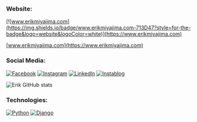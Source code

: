 
###   Website: 

[![www.erikmiyajima.com](https://img.shields.io/badge/www.erikmiyajima.com-713D47?style=for-the-badge&logo=website&logoColor=white)](https://www.erikmiyajima.com)

[www.erikmiyajima.com](https://www.erikmiyajima.com)



###   Social Media:

[![Facebook](https://img.shields.io/badge/Facebook-1877F2?style=for-the-badge&logo=facebook&logoColor=white)](https://www.facebook.com/profile.php?viewas=100000686899395&id=100009124251611)
[![Instagram](https://img.shields.io/badge/Instagram-E4405F?style=for-the-badge&logo=instagram&logoColor=white)](https://www.instagram.com/erik_miyajima)
[![LinkedIn](https://img.shields.io/badge/LinkedIn-0077B5?style=for-the-badge&logo=linkedin&logoColor=white)](https://www.linkedin.com/in/erik-miyajima-355a7223b)
[![Instablog](https://img.shields.io/badge/Instablog-713D47?style=for-the-badge&logo=instagram&logoColor=grey)](https://www.instagram.com/eagles.mountain)

![Erik GitHub stats](https://github-readme-stats.vercel.app/api?username=ErikSM&show_icons=true&theme=radical)



###   Technologies:

[![Python](https://img.shields.io/badge/python-14354C?style=for-the-badge&logo=python&logoColor=yellow)](https://www.python.org/)
[![Django](https://img.shields.io/badge/Django-14354C?style=for-the-badge&logo=django&logoColor=blue)](https://www.djangoproject.com/)


